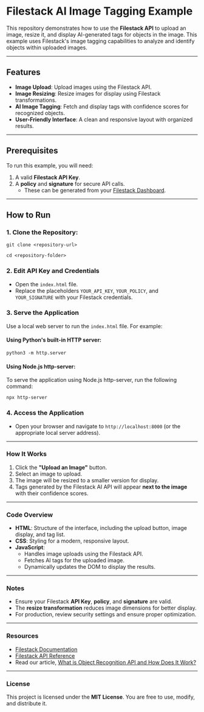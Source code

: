 # Filestack AI Image Tagging Example

This repository demonstrates how to use the **Filestack API** to upload an image, resize it, and display AI-generated tags for objects in the image. This example uses Filestack's image tagging capabilities to analyze and identify objects within uploaded images.

---

## Features

- **Image Upload**: Upload images using the Filestack API.
- **Image Resizing**: Resize images for display using Filestack transformations.
- **AI Image Tagging**: Fetch and display tags with confidence scores for recognized objects.
- **User-Friendly Interface**: A clean and responsive layout with organized results.

---

## Prerequisites

To run this example, you will need:

1. A valid **Filestack API Key**.
2. A **policy** and **signature** for secure API calls.
   - These can be generated from your [Filestack Dashboard](https://www.filestack.com/).

---

## How to Run

### 1. **Clone the Repository**:
   
   `git clone <repository-url>`
   
   `cd <repository-folder>`
   
### 2. Edit API Key and Credentials

- Open the `index.html` file.
- Replace the placeholders `YOUR_API_KEY`, `YOUR_POLICY`, and `YOUR_SIGNATURE` with your Filestack credentials.

### 3. Serve the Application

Use a local web server to run the `index.html` file. For example:

#### Using Python's built-in HTTP server:

`python3 -m http.server`

#### Using Node.js http-server:

To serve the application using Node.js http-server, run the following command:

`npx http-server`

### 4. Access the Application

- Open your browser and navigate to `http://localhost:8000` (or the appropriate local server address).

---

### How It Works

1. Click the **"Upload an Image"** button.
2. Select an image to upload.
3. The image will be resized to a smaller version for display.
4. Tags generated by the Filestack AI API will appear **next to the image** with their confidence scores.

---

### Code Overview

- **HTML**: Structure of the interface, including the upload button, image display, and tag list.
- **CSS**: Styling for a modern, responsive layout.
- **JavaScript**:
  - Handles image uploads using the Filestack API.
  - Fetches AI tags for the uploaded image.
  - Dynamically updates the DOM to display the results.

---

### Notes

- Ensure your Filestack **API Key**, **policy**, and **signature** are valid.
- The **resize transformation** reduces image dimensions for better display.
- For production, review security settings and ensure proper optimization.

---

### Resources

- [Filestack Documentation](https://www.filestack.com/docs/)
- [Filestack API Reference](https://www.filestack.com/products/file-upload/)
- Read our article, [What is Object Recognition API and How Does It Work?](https://blog.filestack.com/what-is-object-recognition-api-how-it-works/)

---

### License

This project is licensed under the **MIT License**. You are free to use, modify, and distribute it.

